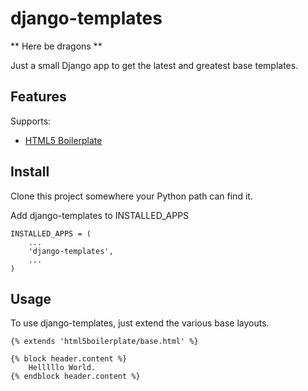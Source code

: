 # django-templates

** Here be dragons **

Just a small Django app to get the latest and greatest base templates.

Features 
--------

Supports:

* [HTML5 Boilerplate](http://html5boilerplate.com)

Install
-------

Clone this project somewhere your Python path can find it.

Add django-templates to INSTALLED_APPS

    INSTALLED_APPS = (
        ...
        'django-templates',
        ...
    )


Usage
-----

To use django-templates, just extend the various base layouts. 

    {% extends 'html5boilerplate/base.html' %}

    {% block header.content %}
        Helllllo World.
    {% endblock header.content %}
